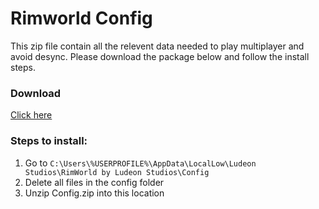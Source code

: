 # Rimworld Config

This zip file contain all the relevent data needed to play multiplayer and avoid desync. Please download the package below and follow the install steps.

### Download

[Click here](https://github.com/MarkisJr/schoolprojects/blob/smashpicker/temp/Config.zip?raw=true)

### Steps to install:
1. Go to `C:\Users\%USERPROFILE%\AppData\LocalLow\Ludeon Studios\RimWorld by Ludeon Studios\Config`
2. Delete all files in the config folder
3. Unzip Config.zip into this location
